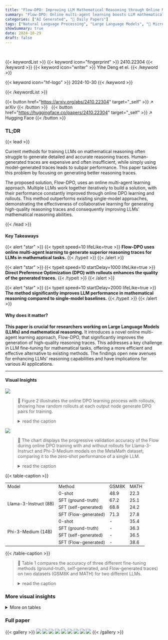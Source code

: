 ```yaml
---
title: "Flow-DPO: Improving LLM Mathematical Reasoning through Online Multi-Agent Learning"
summary: "Flow-DPO: Online multi-agent learning boosts LLM mathematical reasoning by collaboratively generating detailed, high-quality reasoning traces, surpassing single-model approaches."
categories: ["AI Generated", "🤗 Daily Papers"]
tags: ["Natural Language Processing", "Large Language Models", "🏢 Microsoft Research",]
showSummary: true
date: 2024-10-29
draft: false
---
```


<br>

{{< keywordList >}}
{{< keyword icon="fingerprint" >}} 2410.22304 {{< /keyword >}}
{{< keyword icon="writer" >}} Yihe Deng et el. {{< /keyword >}}
 
{{< keyword icon="hf-logo" >}} 2024-10-30 {{< /keyword >}}
 
{{< /keywordList >}}

{{< button href="https://arxiv.org/abs/2410.22304" target="_self" >}}
↗ arXiv
{{< /button >}}
&nbsp; 
{{< button href="https://huggingface.co/papers/2410.22304" target="_self" >}}
↗ Hugging Face
{{< /button >}}

### TL;DR


{{< lead >}}

Current methods for training LLMs on mathematical reasoning often struggle to generate detailed and accurate reasoning traces.  Human-generated traces are expensive and often insufficient, while simply using model-generated traces leads to subpar performance.  This paper tackles this problem by focusing on generating better reasoning traces. 

The proposed solution, Flow-DPO, uses an online multi-agent learning approach.  Multiple LLMs work together iteratively to build a solution, with their performance constantly improved through online DPO learning and rollouts.  This method outperforms existing single-model approaches, demonstrating the effectiveness of collaborative learning for generating high-quality reasoning traces and consequently improving LLMs' mathematical reasoning abilities.

{{< /lead >}}


#### Key Takeaways

{{< alert "star" >}}
{{< typeit speed=10 lifeLike=true >}} **Flow-DPO uses online multi-agent learning to generate superior reasoning traces for LLMs in mathematical tasks.** {{< /typeit >}}
{{< /alert >}}

{{< alert "star" >}}
{{< typeit speed=10 startDelay=1000 lifeLike=true >}} **Direct Preference Optimization (DPO) with rollouts enhances the quality of the generated traces.** {{< /typeit >}}
{{< /alert >}}

{{< alert "star" >}}
{{< typeit speed=10 startDelay=2000 lifeLike=true >}} **The method significantly improves LLM performance in mathematical reasoning compared to single-model baselines.** {{< /typeit >}}
{{< /alert >}}

#### Why does it matter?
**This paper is crucial for researchers working on Large Language Models (LLMs) and mathematical reasoning.**  It introduces a novel online multi-agent learning approach, Flow-DPO, that significantly improves the generation of high-quality reasoning traces. This addresses a key challenge in LLM fine-tuning for mathematical tasks, offering a more efficient and effective alternative to existing methods. The findings open new avenues for enhancing LLMs' reasoning capabilities and have implications for various AI applications.

------
#### Visual Insights



![](https://ai-paper-reviewer.com/2410.22304/figures_3_0.png)

> 🔼 Figure 2 illustrates the online DPO learning process with rollouts, showing how random rollouts at each output node generate DPO pairs for training.
> <details>
> <summary>read the caption</summary>
> Figure 2: Illustration of the DPO training with rollouts. At each node of the initial generation, we do a random rollout that is different from the original node and continue generation to a final answer. A pair that leads to different answers (correct and incorrect) is considered a DPO training data.
> </details>





![](https://ai-paper-reviewer.com/2410.22304/charts_4_0.png)

> 🔼 The chart displays the progressive validation accuracy of the Flow during online DPO training with and without rollouts for Llama-3-Instruct and Phi-3-Medium models on the MetaMath dataset, comparing it to the zero-shot performance of a single LLM.
> <details>
> <summary>read the caption</summary>
> Figure 3: Progressive validation accuracy of Llama-3-Instruct on MetaMath. Figure 4: Progressive validation accuracy of Phi-3-Medium on MetaMath.
> </details>





{{< table-caption >}}
<table id='8' style='font-size:14px'><tr><td>Model</td><td>Method</td><td>GSM8K</td><td>MATH</td></tr><tr><td rowspan="4">Llama-3-Instruct (8B)</td><td>0-shot</td><td>48.9</td><td>22.3</td></tr><tr><td>SFT (ground-truth)</td><td>67.2</td><td>25.1</td></tr><tr><td>SFT (self-generated)</td><td>68.8</td><td>24.2</td></tr><tr><td>SFT (Flow-generated)</td><td>71.3</td><td>27.8</td></tr><tr><td rowspan="4">Phi-3-Medium (14B)</td><td>0-shot</td><td>-</td><td>35.4</td></tr><tr><td>SFT (ground-truth)</td><td>-</td><td>36.3</td></tr><tr><td>SFT (self-generated)</td><td>-</td><td>36.5</td></tr><tr><td>SFT (Flow-generated)</td><td>-</td><td>38.6</td></tr></table>{{< /table-caption >}}

> 🔼 Table 1 compares the accuracy of three different fine-tuning methods (ground-truth, self-generated, and Flow-generated traces) on two datasets (GSM8K and MATH) for two different LLMs.
> <details>
> <summary>read the caption</summary>
> Table 1: Main results of comparing the quality of traces used for SFT. We report the accuracy (%) for each model fine-tuned on an identical set of prompts, but with varying answer sources. For Phi-3, we does not include GSM8K due to its already optimized performance on the dataset.
> </details>





### More visual insights




<details>
<summary>More on tables
</summary>


{{< table-caption >}}
<br><table id='1' style='font-size:16px'><tr><td>Learning rate</td><td>5e-6</td></tr><tr><td>Optimizer</td><td>Adam</td></tr><tr><td>Global batch size</td><td>32</td></tr><tr><td>DPO coefficient B</td><td>1.0</td></tr><tr><td>Gradient clipping</td><td>1.0</td></tr><tr><td>lora_r</td><td>8</td></tr><tr><td>lora_alpha</td><td>8</td></tr><tr><td>lora_dropout</td><td>0.05</td></tr><tr><td>lora_ target</td><td>all</td></tr><tr><td>Maximum steps (chunks)</td><td>6</td></tr><tr><td>Chunk size</td><td>160</td></tr></table>{{< /table-caption >}}
> 🔼 Table 2 presents the hyperparameters used for online direct preference optimization (DPO) fine-tuning in the Flow-DPO model.
> <details>
> <summary>read the caption</summary>
> Table 2: Online DPO Fine-tuning hyperparameters.
> </details>

{{< table-caption >}}
<br><table id='3' style='font-size:16px'><tr><td>Learning rate</td><td>2e-4</td></tr><tr><td>Optimizer</td><td>Adam</td></tr><tr><td>Global batch size</td><td>16</td></tr><tr><td>Gradient clipping</td><td>1.0</td></tr><tr><td>gradient_accumulation_steps</td><td>2</td></tr><tr><td>warmup_ratio</td><td>0.1</td></tr><tr><td>lora_r</td><td>16</td></tr><tr><td>lora_alpha</td><td>16</td></tr><tr><td>lora_dropout</td><td>0.05</td></tr><tr><td>lora_target</td><td>all</td></tr><tr><td>Training epochs</td><td>3</td></tr></table>{{< /table-caption >}}
> 🔼 Table 3 presents the hyperparameters used in the Compile (SFT) step of the proposed method.
> <details>
> <summary>read the caption</summary>
> Table 3: Comiple (SFT) hyperparameters.
> </details>

</details>




### Full paper

{{< gallery >}}
<img src="https://ai-paper-reviewer.com/2410.22304/1.png" class="grid-w50 md:grid-w33 xl:grid-w25" />
<img src="https://ai-paper-reviewer.com/2410.22304/2.png" class="grid-w50 md:grid-w33 xl:grid-w25" />
<img src="https://ai-paper-reviewer.com/2410.22304/3.png" class="grid-w50 md:grid-w33 xl:grid-w25" />
<img src="https://ai-paper-reviewer.com/2410.22304/4.png" class="grid-w50 md:grid-w33 xl:grid-w25" />
<img src="https://ai-paper-reviewer.com/2410.22304/5.png" class="grid-w50 md:grid-w33 xl:grid-w25" />
<img src="https://ai-paper-reviewer.com/2410.22304/6.png" class="grid-w50 md:grid-w33 xl:grid-w25" />
<img src="https://ai-paper-reviewer.com/2410.22304/7.png" class="grid-w50 md:grid-w33 xl:grid-w25" />
<img src="https://ai-paper-reviewer.com/2410.22304/8.png" class="grid-w50 md:grid-w33 xl:grid-w25" />
<img src="https://ai-paper-reviewer.com/2410.22304/9.png" class="grid-w50 md:grid-w33 xl:grid-w25" />
{{< /gallery >}}
